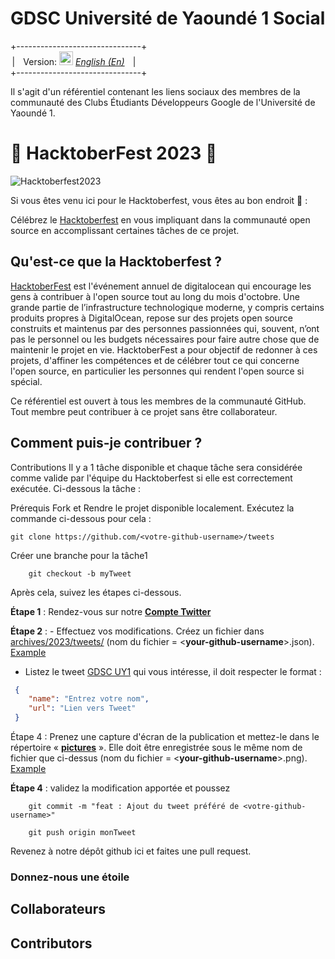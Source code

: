 # **GDSC Université de Yaoundé 1 Social**

+-------------------------------+<br>
&ThinSpace;| &ThickSpace; Version: <kbd>[<img title="English" alt="Française" src="https://github.com/madebybowtie/FlagKit/raw/master/Assets/PNG/US@2x.png?raw=true" width="22">](./README.md)</kbd> [*English (En)*](./README.md) &ThickSpace; |<br>
+-------------------------------+

Il s'agit d'un référentiel contenant les liens sociaux des membres de la communauté des Clubs Étudiants Développeurs Google de l'Université de Yaoundé 1.

# 🎃 HacktoberFest 2023 🎃

![Hacktoberfest2023](https://external-preview.redd.it/hacktoberfest-2023-coming-soon-celebrating-ten-years-of-v0-7iAxY9XdcB1RlomtBWqvtgsafP-TAHZ3h0Goveo_Zjc.jpg?auto=webp&s=a7255699d6e0a0a1a7d2cdc5f10f35cf836861e5)

Si vous êtes venu ici pour le Hacktoberfest, vous êtes au bon endroit 🦇️ :

Célébrez le [Hacktoberfest](https://hacktoberfest.com/) en vous impliquant dans la communauté open source en accomplissant certaines tâches de ce projet.
## Qu'est-ce que la Hacktoberfest ?

[HacktoberFest](https://hacktoberfest.com/) est l'événement annuel de digitalocean qui encourage les gens à contribuer à l'open source tout au long du mois d'octobre. Une grande partie de l’infrastructure technologique moderne, y compris certains produits propres à DigitalOcean, repose sur des projets open source construits et maintenus par des personnes passionnées qui, souvent, n’ont pas le personnel ou les budgets nécessaires pour faire autre chose que de maintenir le projet en vie. HacktoberFest a pour objectif de redonner à ces projets, d'affiner les compétences et de célébrer tout ce qui concerne l'open source, en particulier les personnes qui rendent l'open source si spécial.

Ce référentiel est ouvert à tous les membres de la communauté GitHub. Tout membre peut contribuer à ce projet sans être collaborateur.

## Comment puis-je contribuer ?

Contributions
Il y a 1 tâche disponible et chaque tâche sera considérée comme valide par l'équipe du Hacktoberfest si elle est correctement exécutée. Ci-dessous la tâche :

Prérequis Fork et Rendre le projet disponible localement. Exécutez la commande ci-dessous pour cela :

    git clone https://github.com/<votre-github-username>/tweets
Créer une branche pour la tâche1
```
    git checkout -b myTweet
```
Après cela, suivez les étapes ci-dessous.

**Étape 1** : Rendez-vous sur notre [**Compte Twitter**](https://x.com/dsc_uy1)

**Étape 2** : - Effectuez vos modifications. Créez un fichier dans [archives/2023/tweets/](./archives/2023/tweets/) (nom du fichier = <**your-github-username**>.json). [Example](./archives/2023/tweets/example.json)

- Listez le tweet [GDSC UY1](https://x.com/dsc_uy1) qui vous intéresse, il doit respecter le format :
```json
 {
    "name": "Entrez votre nom",
    "url": "Lien vers Tweet"
 }
 ```
Étape 4 : Prenez une capture d'écran de la publication et mettez-le dans le répertoire « [**pictures**](./archives/2023/pictures/) ». Elle doit être enregistrée sous le même nom de fichier que ci-dessus (nom du fichier = <**your-github-username**>.png). [Example](./archives/2023/pictures/example.png)

**Étape 4** : validez la modification apportée et poussez
```
    git commit -m "feat : Ajout du tweet préféré de <votre-github-username>"

    git push origin monTweet
```
Revenez à notre dépôt github ici et faites une pull request.

### Donnez-nous une étoile

## Collaborateurs

<!-- readme: collaborators -start -->
<!-- readme: collaborators -end -->

## Contributors

<!-- readme: contributors -start -->
<!-- readme: contributors -end -->
